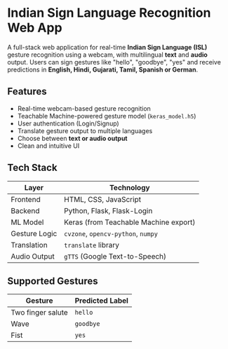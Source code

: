 # Indian Sign Language Recognition Web App

A full-stack web application for real-time **Indian Sign Language (ISL)** gesture recognition using a webcam, with multilingual **text** and **audio** output. Users can sign gestures like "hello", "goodbye", "yes" and receive predictions in **English, Hindi, Gujarati, Tamil, Spanish or German**.

## Features

- Real-time webcam-based gesture recognition
- Teachable Machine-powered gesture model (`keras_model.h5`)
- User authentication (Login/Signup)
- Translate gesture output to multiple languages
- Choose between **text or audio output**
- Clean and intuitive UI 

## Tech Stack

| Layer         | Technology                                |
|---------------|--------------------------------------------|
| Frontend      | HTML, CSS, JavaScript                     |
| Backend       | Python, Flask, Flask-Login                |
| ML Model      | Keras (from Teachable Machine export)     |
| Gesture Logic | `cvzone`, `opencv-python`, `numpy`        |
| Translation   | `translate` library                       |
| Audio Output  | `gTTS` (Google Text-to-Speech)            |

## Supported Gestures

| Gesture            | Predicted Label |
|------------        |-----------------|
| Two finger salute  | `hello`         |
| Wave               | `goodbye`       |
| Fist               | `yes`           |





